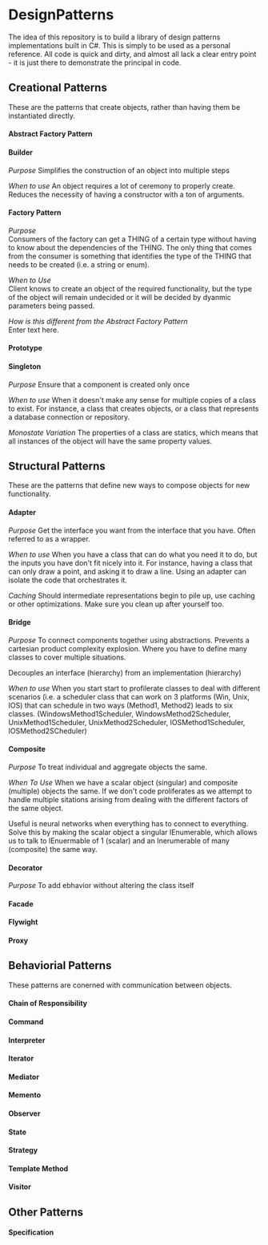 # DesignPatterns
The idea of this repository is to build a library of design patterns implementations built in C#.  This is simply to be used as a personal reference. All code is quick and dirty, and almost all lack a clear entry point - it is just there to demonstrate the principal in code.
## Creational Patterns
These are the patterns that create objects, rather than having them be instantiated directly.
#### Abstract Factory Pattern
#### Builder
*Purpose*
Simplifies the construction of an object into multiple steps

*When to use*
An object requires a lot of ceremony to properly create.  Reduces the necessity of having a constructor with a ton of arguments.
#### Factory Pattern
*Purpose*  
Consumers of the factory can get a THING of a certain type without having to know about the dependencies of the THING.  The only thing that comes from the consumer is something that identifies the type of the THING that needs to be created (i.e. a string or enum).  

*When to Use*  
Client knows  to create an object of the required functionality, but the type of the object will remain undecided or it will be decided by dyanmic parameters being passed.  

*How is this different from the Abstract Factory Pattern*  
Enter text here.  

#### Prototype
#### Singleton
*Purpose*
Ensure that a component is created only once

*When to use*
When it doesn't make any sense for multiple copies of a class to exist.  For instance, a class that creates objects, or a class that represents a database connection or repository.

*Monostate Variation*
The properties of a class are statics, which means that all instances of the object will have the same property values.

## Structural Patterns
These are the patterns that define new ways to compose objects for new functionality.
#### Adapter
*Purpose*
Get the interface you want from the interface that you have.  Often referred to as a wrapper.

*When to use*
When you have a class that can do what you need it to do, but the inputs you have don't fit nicely into it. For instance, having a class that can only draw a point, and asking it to draw a line.  Using an adapter can isolate the code that orchestrates it.  

*Caching* 
Should intermediate representations begin to pile up, use caching or other optimizations.  Make sure you clean up after yourself too.

#### Bridge
*Purpose*
To connect components together using abstractions.  Prevents a cartesian product complexity explosion.  Where you have to define many classes to cover multiple situations.  

Decouples an interface (hierarchy) from an implementation (hierarchy)

*When to use*
When you start start to profilerate classes to deal with different scenarios (i.e. a scheduler class that can work on 3 platforms (Win, Unix, IOS) that can schedule in two ways (Method1, Method2) leads to six classes. (WindowsMethod1Scheduler, WindowsMethod2Scheduler, UnixMethod1Scheduler, UnixMethod2Scheduler, IOSMethod1Scheduler, IOSMethod2SCheduler)

#### Composite
*Purpose*
To treat individual and aggregate objects the same.

*When To Use*
When we have a scalar object (singular) and composite (multiple) objects the same. If we don't code proliferates as we attempt to handle multiple sitations arising from dealing with the different factors of the same object.

Useful is neural networks when everything has to connect to everything.  Solve this by making the scalar object a singular IEnumerable, which allows us to talk to IEnuermable of 1 (scalar) and an Inerumerable of many (composite) the same way.

#### Decorator
*Purpose*
To add ebhavior without altering the class itself
#### Facade
#### Flywight
#### Proxy
## Behaviorial Patterns
These patterns are conerned with communication between objects.
#### Chain of Responsibility
#### Command
#### Interpreter
#### Iterator
#### Mediator
#### Memento
#### Observer
#### State
#### Strategy
#### Template Method
#### Visitor
## Other Patterns
#### Specification
